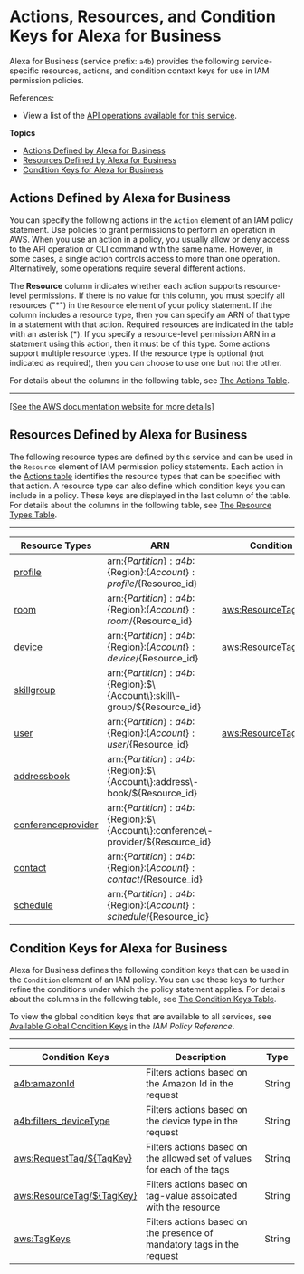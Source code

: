 # Actions, Resources, and Condition Keys for Alexa for Business<a name="list_alexaforbusiness"></a>

Alexa for Business \(service prefix: `a4b`\) provides the following service\-specific resources, actions, and condition context keys for use in IAM permission policies\.

References:
+ View a list of the [API operations available for this service](https://docs.aws.amazon.com/a4b/latest/APIReference/)\.

**Topics**
+ [Actions Defined by Alexa for Business](#alexaforbusiness-actions-as-permissions)
+ [Resources Defined by Alexa for Business](#alexaforbusiness-resources-for-iam-policies)
+ [Condition Keys for Alexa for Business](#alexaforbusiness-policy-keys)

## Actions Defined by Alexa for Business<a name="alexaforbusiness-actions-as-permissions"></a>

You can specify the following actions in the `Action` element of an IAM policy statement\. Use policies to grant permissions to perform an operation in AWS\. When you use an action in a policy, you usually allow or deny access to the API operation or CLI command with the same name\. However, in some cases, a single action controls access to more than one operation\. Alternatively, some operations require several different actions\.

The **Resource** column indicates whether each action supports resource\-level permissions\. If there is no value for this column, you must specify all resources \("\*"\) in the `Resource` element of your policy statement\. If the column includes a resource type, then you can specify an ARN of that type in a statement with that action\. Required resources are indicated in the table with an asterisk \(\*\)\. If you specify a resource\-level permission ARN in a statement using this action, then it must be of this type\. Some actions support multiple resource types\. If the resource type is optional \(not indicated as required\), then you can choose to use one but not the other\.

For details about the columns in the following table, see [The Actions Table](reference_policies_actions-resources-contextkeys.md#actions_table)\.


****  
[\[See the AWS documentation website for more details\]](http://docs.aws.amazon.com/IAM/latest/UserGuide/list_alexaforbusiness.html)

## Resources Defined by Alexa for Business<a name="alexaforbusiness-resources-for-iam-policies"></a>

The following resource types are defined by this service and can be used in the `Resource` element of IAM permission policy statements\. Each action in the [Actions table](#alexaforbusiness-actions-as-permissions) identifies the resource types that can be specified with that action\. A resource type can also define which condition keys you can include in a policy\. These keys are displayed in the last column of the table\. For details about the columns in the following table, see [The Resource Types Table](reference_policies_actions-resources-contextkeys.md#resources_table)\.


****  

| Resource Types | ARN | Condition Keys | 
| --- | --- | --- | 
|   [ profile ](https://docs.aws.amazon.com/a4b/latest/APIReference/API_Profile.html)  |  arn:$\{Partition\}:a4b:$\{Region\}:$\{Account\}:profile/$\{Resource\_id\}  |  | 
|   [ room ](https://docs.aws.amazon.com/a4b/latest/APIReference/API_Room.html)  |  arn:$\{Partition\}:a4b:$\{Region\}:$\{Account\}:room/$\{Resource\_id\}  |   [ aws:ResourceTag/$\{TagKey\} ](#alexaforbusiness-aws_ResourceTag___TagKey_)   | 
|   [ device ](https://docs.aws.amazon.com/a4b/latest/APIReference/API_Device.html)  |  arn:$\{Partition\}:a4b:$\{Region\}:$\{Account\}:device/$\{Resource\_id\}  |   [ aws:ResourceTag/$\{TagKey\} ](#alexaforbusiness-aws_ResourceTag___TagKey_)   | 
|   [ skillgroup ](https://docs.aws.amazon.com/a4b/latest/APIReference/API_SkillGroup.html)  |  arn:$\{Partition\}:a4b:$\{Region\}:$\{Account\}:skill\-group/$\{Resource\_id\}  |  | 
|   [ user ](https://docs.aws.amazon.com/a4b/latest/APIReference/API_UserData.html)  |  arn:$\{Partition\}:a4b:$\{Region\}:$\{Account\}:user/$\{Resource\_id\}  |   [ aws:ResourceTag/$\{TagKey\} ](#alexaforbusiness-aws_ResourceTag___TagKey_)   | 
|   [ addressbook ](https://docs.aws.amazon.com/a4b/latest/APIReference/API_AddressBook.html)  |  arn:$\{Partition\}:a4b:$\{Region\}:$\{Account\}:address\-book/$\{Resource\_id\}  |  | 
|   [ conferenceprovider ](https://docs.aws.amazon.com/a4b/latest/APIReference/API_ConferenceProvider.html)  |  arn:$\{Partition\}:a4b:$\{Region\}:$\{Account\}:conference\-provider/$\{Resource\_id\}  |  | 
|   [ contact ](https://docs.aws.amazon.com/a4b/latest/APIReference/API_Contact.html)  |  arn:$\{Partition\}:a4b:$\{Region\}:$\{Account\}:contact/$\{Resource\_id\}  |  | 
|   [ schedule ](https://docs.aws.amazon.com/a4b/latest/APIReference/API_BusinessReportSchedule.html)  |  arn:$\{Partition\}:a4b:$\{Region\}:$\{Account\}:schedule/$\{Resource\_id\}  |  | 

## Condition Keys for Alexa for Business<a name="alexaforbusiness-policy-keys"></a>

Alexa for Business defines the following condition keys that can be used in the `Condition` element of an IAM policy\. You can use these keys to further refine the conditions under which the policy statement applies\. For details about the columns in the following table, see [The Condition Keys Table](reference_policies_actions-resources-contextkeys.md#context_keys_table)\.

To view the global condition keys that are available to all services, see [Available Global Condition Keys](reference_policies_condition-keys.html#AvailableKeys) in the *IAM Policy Reference*\.


****  

| Condition Keys | Description | Type | 
| --- | --- | --- | 
|   [ a4b:amazonId ](https://docs.aws.amazon.com/a4b/latest/APIReference/API_RegisterAVSDevice.html)  | Filters actions based on the Amazon Id in the request | String | 
|   [ a4b:filters\_deviceType ](https://docs.aws.amazon.com/a4b/latest/APIReference/API_SearchDevices.html)  | Filters actions based on the device type in the request | String | 
|   [ aws:RequestTag/$\{TagKey\} ](https://docs.aws.amazon.com/IAM/latest/UserGuide/reference_policies_condition-keys.html#condition-keys-requesttag)  | Filters actions based on the allowed set of values for each of the tags | String | 
|   [ aws:ResourceTag/$\{TagKey\} ](https://docs.aws.amazon.com/IAM/latest/UserGuide/reference_policies_condition-keys.html#condition-keys-resourcetag)  | Filters actions based on tag\-value assoicated with the resource | String | 
|   [ aws:TagKeys ](https://docs.aws.amazon.com/IAM/latest/UserGuide/reference_policies_condition-keys.html#condition-keys-tagkeys)  | Filters actions based on the presence of mandatory tags in the request | String | 